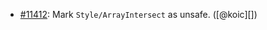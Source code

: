 * [#11412](https://github.com/rubocop/rubocop/issues/11412): Mark `Style/ArrayIntersect` as unsafe. ([@koic][])
